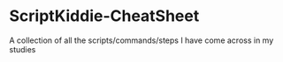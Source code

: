 # ScriptKiddie-CheatSheet
A collection of all the scripts/commands/steps I have come across in my studies
